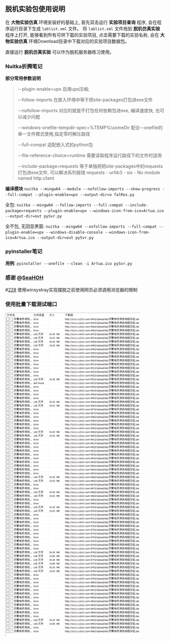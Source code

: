 ## 脱机实验包使用说明

在 **大物实验仿真** 环境安装好的基础上, 
首先双击运行 **实验项目查询** 程序, 会在程序运行目录下生成 `lablist.xml` 文件。
将 `lablist.xml` 文件拖到 **脱机仿真实验** 程序上打开, 
能够看到所有可供下载的实验项目, 点击需要下载的实验名称, 
会在 **大物实验仿真** 环境Download目录中下载对应的实验项目数据包。

直接运行 **脱机仿真实验** 可以作为脱机服务器练习使用。


### Nuitka折腾笔记

**部分常用参数说明**

> --plugin-enable=upx 启用upx压缩;
> 
> --follow-imports 在嵌入环境中等于把site-packages打包进exe文件
> 
> --nofollow-imports 对应的就是不打包任何依赖包进exe, 编译速度快, 也可以减少问题
>
> --windows-onefile-tempdir-spec=%TEMP%\someDir 配合--onefile的单一文件模式使用,指定零时解压路径
> 
> --full-compat 适配嵌入式的python包
> 
> --file-reference-choice=runtime 需要读取程序运行路径下的文件时适用
> 
> --include-package=requests 等于单独把把site-packages中的requests打包进exe文件, 可以解决系列报错 requests - urllib3 - six - No module named http.client

**编译模块** `nuitka --mingw64 --module --nofollow-imports --show-progress --full-compat --plugin-enable=upx --output-dir=o falRes.py`

全包: `nuitka --mingw64 --follow-imports --full-compat --include-package=requests --plugin-enable=upx --windows-icon-from-ico=Artua.ico --output-dir=out pySvr.py`

全不包, 无回显黑窗: `nuitka --mingw64 --nofollow-imports --full-compat --plugin-enable=upx --windows-disable-console --windows-icon-from-ico=Artua.ico --output-dir=out pySvr.py`

### pyinstaller笔记

**用例**: `pyinstaller --onefile --clean -i Artua.ico pySvr.py`

### 感谢 @[SeaHOH](https://github.com/SeaHOH)
#[228](https://github.com/SeaHOH/GotoX/discussions/228)
使用winsystray实现摆脱之前使用网页必须调用浏览器的限制

### 使用批量下载测试端口

![端口测试](labport.png)
